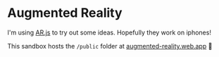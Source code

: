 # Augmented Reality

I'm using [AR.js](https://ar-js-org.github.io/AR.js-Docs/) to try out some ideas. Hopefully they work on iphones!

This sandbox hosts the `/public` folder at [augmented-reality.web.app](https://augmented-reality.web.app) 🥳

